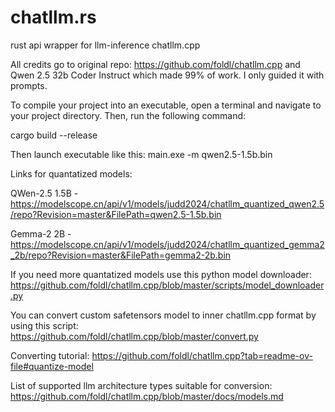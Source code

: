 # chatllm.rs

rust api wrapper for llm-inference chatllm.cpp

All credits go to original repo: https://github.com/foldl/chatllm.cpp and Qwen 2.5 32b Coder Instruct which made 99% of work. I only guided it with prompts.

To compile your project into an executable, open a terminal and navigate to your project directory. Then, run the following command:

cargo build --release

Then launch executable like this: main.exe -m qwen2.5-1.5b.bin

Links for quantatized models:

QWen-2.5 1.5B - https://modelscope.cn/api/v1/models/judd2024/chatllm_quantized_qwen2.5/repo?Revision=master&FilePath=qwen2.5-1.5b.bin

Gemma-2 2B - https://modelscope.cn/api/v1/models/judd2024/chatllm_quantized_gemma2_2b/repo?Revision=master&FilePath=gemma2-2b.bin

If you need more quantatized models use this python model downloader: https://github.com/foldl/chatllm.cpp/blob/master/scripts/model_downloader.py

You can convert custom safetensors model to inner chatllm.cpp format by using this script: https://github.com/foldl/chatllm.cpp/blob/master/convert.py

Converting tutorial: https://github.com/foldl/chatllm.cpp?tab=readme-ov-file#quantize-model

List of supported llm architecture types suitable for conversion: https://github.com/foldl/chatllm.cpp/blob/master/docs/models.md


